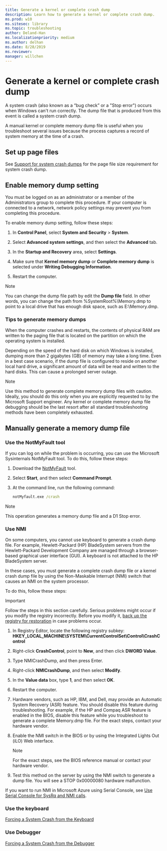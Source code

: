 ```yaml
---
title: Generate a kernel or complete crash dump
description: Learn how to generate a kernel or complete crash dump.
ms.prod: w10
ms.sitesec: library
ms.topic: troubleshooting
author: Deland-Han
ms.localizationpriority: medium
ms.author: delhan
ms.date: 8/28/2019
ms.reviewer: 
manager: willchen
---
```


# Generate a kernel or complete crash dump 

A system crash (also known as a “bug check” or a "Stop error") occurs when Windows can't run correctly. The dump file that is produced from this event is called a system crash dump.

A manual kernel or complete memory dump file is useful when you troubleshoot several issues because the process captures a record of system memory at the time of a crash.

## Set up page files

See [Support for system crash dumps](determine-appropriate-page-file-size.md#support-for-system-crash-dumps) for the page file size requirement for system crash dump.

## Enable memory dump setting

You must be logged on as an administrator or a member of the Administrators group to complete this procedure. If your computer is connected to a network, network policy settings may prevent you from completing this procedure.

To enable memory dump setting, follow these steps:

1. In **Control Panel**, select **System and Security** > **System**.

2. Select **Advanced system settings**, and then select the **Advanced** tab.

3. In the **Startup and Recovery** area, select **Settings**.

4. Make sure that **Kernel memory dump** or **Complete memory dump** is selected under **Writing Debugging Information**.

5. Restart the computer.

>[!Note]
>You can change the dump file path by edit the **Dump file** field. In other words, you can change the path from %SystemRoot%\Memory.dmp to point to a local drive that has enough disk space, such as E:\Memory.dmp. 

### Tips to generate memory dumps

When the computer crashes and restarts, the contents of physical RAM are written to the paging file that is located on the partition on which the operating system is installed.

Depending on the speed of the hard disk on which Windows is installed, dumping more than 2 gigabytes (GB) of memory may take a long time. Even in a best case scenario, if the dump file is configured to reside on another local hard drive, a significant amount of data will be read and written to the hard disks. This can cause a prolonged server outage.

>[!Note]
>Use this method to generate complete memory dump files with caution. Ideally, you should do this only when you are explicitly requested to by the Microsoft Support engineer. Any kernel or complete memory dump file debugging should be the last resort after all standard troubleshooting methods have been completely exhausted.

## Manually generate a memory dump file

### Use the NotMyFault tool

If you can log on while the problem is occurring, you can use the Microsoft Sysinternals NotMyFault tool. To do this, follow these steps:

1. Download the [NotMyFault](https://download.sysinternals.com/files/NotMyFault.zip) tool.

2. Select **Start**, and then select **Command Prompt**.
3. At the command line, run the following command:

   ```cmd
   notMyfault.exe /crash
   ```

>[!Note]
>This operation generates a memory dump file and a D1 Stop error.

### Use NMI

On some computers, you cannot use keyboard to generate a crash dump file. For example, Hewlett-Packard (HP) BladeSystem servers from the Hewlett-Packard Development Company are managed through a browser-based graphical user interface (GUI). A keyboard is not attached to the HP BladeSystem server.

In these cases, you must generate a complete crash dump file or a kernel crash dump file by using the Non-Maskable Interrupt (NMI) switch that causes an NMI on the system processor. 

To do this, follow these steps:

> [!IMPORTANT]  
> Follow the steps in this section carefully. Serious problems might occur if you modify the registry incorrectly. Before you modify it, [back up the registry for restoration](https://support.microsoft.com/help/322756) in case problems occur.

1. In Registry Editor, locate the following registry subkey:
   **HKEY_LOCAL_MACHINE\SYSTEM\CurrentControlSet\Control\CrashControl**

2. Right-click **CrashControl**, point to **New**, and then click **DWORD Value**.

3. Type NMICrashDump, and then press Enter.

4. Right-click **NMICrashDump**, and then select **Modify**.

5. In the **Value data** box, type **1**, and then select **OK**.

6. Restart the computer.

7. Hardware vendors, such as HP, IBM, and Dell, may provide an Automatic System Recovery (ASR) feature. You should disable this feature during troubleshooting. For example, if the HP and Compaq ASR feature is enabled in the BIOS, disable this feature while you troubleshoot to generate a complete Memory.dmp file. For the exact steps, contact your hardware vendor.

8. Enable the NMI switch in the BIOS or by using the Integrated Lights Out (iLO) Web interface. 

   >[!Note]
   >For the exact steps, see the BIOS reference manual or contact your hardware vendor.

9. Test this method on the server by using the NMI switch to generate a dump file. You will see a STOP 0x00000080 hardware malfunction.

If you want to run NMI in Microsoft Azure using Serial Console, see [Use Serial Console for SysRq and NMI calls](https://docs.microsoft.com/azure/virtual-machines/linux/serial-console-nmi-sysrq).

### Use the keyboard

[Forcing a System Crash from the Keyboard](https://docs.microsoft.com/windows-hardware/drivers/debugger/forcing-a-system-crash-from-the-keyboard)

### Use Debugger

[Forcing a System Crash from the Debugger](https://docs.microsoft.com/windows-hardware/drivers/debugger/forcing-a-system-crash-from-the-debugger)
